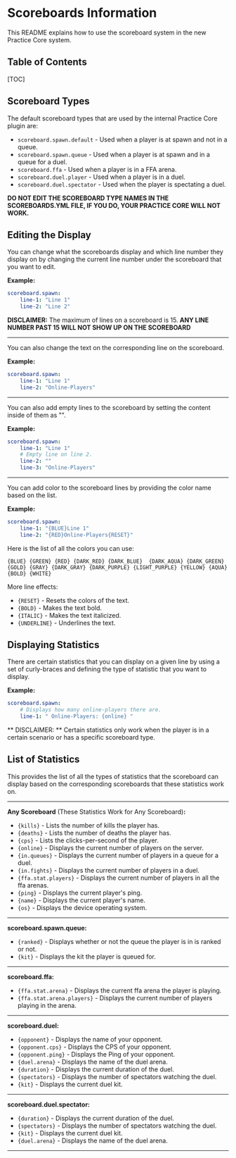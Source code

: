 # Scoreboards Information
This README explains how to use the scoreboard system in the new Practice Core system.

## Table of Contents
[TOC]

## Scoreboard Types
The default scoreboard types that are used by the internal Practice Core plugin are:

- `scoreboard.spawn.default` - Used when a  player is at spawn and not in a queue.
- `scoreboard.spawn.queue` - Used when a player is at spawn and in a queue for a duel.
- `scoreboard.ffa` - Used when a player is in a FFA arena.
- `scoreboard.duel.player` - Used when a player is in a duel.
- `scoreboard.duel.spectator` - Used when the player is spectating a duel.

**DO NOT EDIT THE SCOREBOARD TYPE NAMES IN THE SCOREBOARDS.YML FILE, IF YOU DO, YOUR PRACTICE CORE WILL NOT WORK.**

## Editing the Display
You can change what the scoreboards display and which
line number they display on by changing the current line number under the scoreboard that you want to edit.

**Example:**
```yaml
scoreboard.spawn:
	line-1: "Line 1"
	line-2: "Line 2"
```

**DISCLAIMER:** The maximum of lines on a scoreboard is 15. **ANY LINE NUMBER PAST 15 WILL NOT SHOW UP ON THE SCOREBOARD**

 ---
You can also change the text on the corresponding line on the scoreboard.

**Example:**
```yaml
scoreboard.spawn:
	line-1: "Line 1"
	line-2: "Online-Players"
```

---
You can also add empty lines to the scoreboard by setting the content inside of them as "".

**Example:**
```yaml
scoreboard.spawn:
    line-1: "Line 1"
    # Empty line on line 2.
    line-2: ""
    line-3: "Online-Players"
```

---
You can add color to the scoreboard lines by providing the color name based on the list.

**Example:**
```yaml
scoreboard.spawn:
    line-1: "{BLUE}Line 1"
    line-2: "{RED}Online-Players{RESET}"
```
Here is the list of all the colors you can use:

`{BLUE} {GREEN} {RED} {DARK_RED} {DARK_BLUE} 
{DARK_AQUA} {DARK_GREEN} {GOLD} {GRAY} {DARK_GRAY}
{DARK_PURPLE} {LIGHT_PURPLE} {YELLOW} {AQUA}
{BOLD} {WHITE}`

More line effects:

- `{RESET}` - Resets the colors of the text.
- `{BOLD}` - Makes the text bold.
- `{ITALIC}` - Makes the text italicized.
- `{UNDERLINE}` - Underlines the text.

## Displaying Statistics
There are certain statistics that you can display on a given line by using a set of curly-braces and defining the type of statistic that you want to display.

**Example:**
```yaml
scoreboard.spawn:
	# Displays how many online-players there are.
	line-1: " Online-Players: {online} "
```

** DISCLAIMER: ** Certain statistics only work when the player is in a certain scenario or has a specific scoreboard type.

## List of Statistics
This provides the list of all the types of statistics that the scoreboard can display based on the corresponding scoreboards that these statistics work on.

 ---
**Any Scoreboard** (These Statistics Work for Any Scoreboard)**:**
- `{kills}` - Lists the number of kills the player has.
- `{deaths}` - Lists the number of deaths the player has.
- `{cps}` - Lists the clicks-per-second of the player.
- `{online}` - Displays the current number of players on the server.
- `{in.queues}` - Displays the current number of players in a queue for a duel.
- `{in.fights}` - Displays the current number of players in a duel.
- `{ffa.stat.players}` - Displays the current number of players in all the ffa arenas.
- `{ping}` - Displays the current player's ping.
- `{name}` - Displays the current player's name.
- `{os}` - Displays the device operating system.
---

**scoreboard.spawn.queue:**
- `{ranked}` - Displays whether or not the queue the player is in is ranked or not.
- `{kit}` - Displays the kit the player is queued for.

---
**scoreboard.ffa:**
- `{ffa.stat.arena}` - Displays the current ffa arena the player is playing.
- `{ffa.stat.arena.players}` - Displays the current number of players playing in the arena.
---
**scoreboard.duel:**
- `{opponent}` - Displays the name of your opponent.
- `{opponent.cps}` - Displays the CPS of your opponent.
- `{opponent.ping}` - Displays the Ping of your opponent.
- `{duel.arena}` - Displays the name of the duel arena.
- `{duration}` - Displays the current duration of the duel.
- `{spectators}` - Displays the number of spectators watching the duel.
- `{kit}` - Displays the current duel kit.
---
**scoreboard.duel.spectator:**
- `{duration}` - Displays the current duration of the duel.
- `{spectators}` - Displays the number of spectators watching the duel.
- `{kit}` - Displays the current duel kit.
- `{duel.arena}` - Displays the name of the duel arena.
---